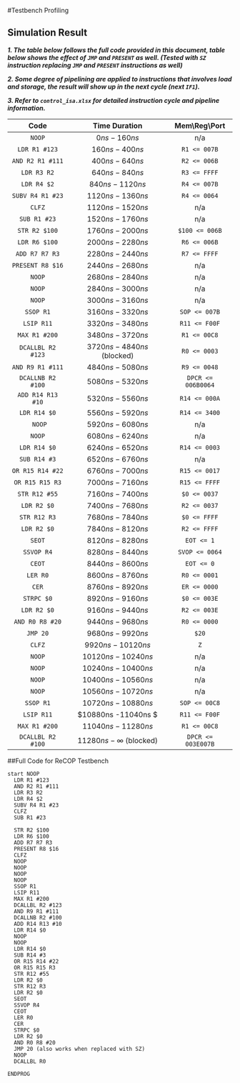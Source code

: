 #Testbench Profiling

## Simulation Result

***1. The table below follows the full code provided in this document, table below shows the effect of `JMP` and `PRESENT` as well. (Tested with `SZ` instruction replacing `JMP` and `PRESENT` instructions as well)***

***2. Some degree of pipelining are applied to instructions that involves load and storage, the result will show up in the next cycle (next `IF1`).***

***3. Refer to `control_isa.xlsx` for detailed instruction cycle and pipeline information.***

|       Code        |        Time Duration         |    Mem\Reg\Port    |
| :---------------: | :--------------------------: | :----------------: |
|      `NOOP`       |        $0ns - 160ns$         |        n/a         |
|   `LDR R1 #123`   |       $160ns - 400ns$        |    `R1 <= 007B`    |
| `AND R2 R1 #111`  |       $400ns - 640ns$        |    `R2 <= 006B`    |
|    `LDR R3 R2`    |       $640ns - 840ns$        |    `R3 <= FFFF`    |
|    `LDR R4 $2`    |       $840ns - 1120ns$       |    `R4 <= 007B`    |
| `SUBV R4 R1 #23`  |      $1120ns - 1360ns$       |    `R4 <= 0064`    |
|      `CLFZ`       |      $1120ns - 1520ns$       |        n/a         |
|   `SUB R1 #23`    |      $1520ns - 1760ns$       |        n/a         |
|   `STR R2 $100`   |      $1760ns - 2000ns$       |   `$100 <= 006B`   |
|   `LDR R6 $100`   |      $2000ns - 2280ns$       |    `R6 <= 006B`    |
|  `ADD R7 R7 R3`   |       $2280ns -2440ns$       |    `R7 <= FFFF`    |
| `PRESENT R8 $16`  |      $2440ns - 2680ns$       |        n/a         |
|      `NOOP`       |      $2680ns - 2840ns$       |        n/a         |
|      `NOOP`       |      $2840ns - 3000ns$       |        n/a         |
|      `NOOP`       |      $3000ns - 3160ns$       |        n/a         |
|     `SSOP R1`     |      $3160ns - 3320 ns$      |   `SOP <= 007B`    |
|    `LSIP R11`     |      $3320ns - 3480ns$       |   `R11 <= F00F`    |
|   `MAX R1 #200`   |      $3480ns - 3720ns$       |    `R1 <= 00C8`    |
| `DCALLBL R2 #123` | $3720ns - 4840ns$ (blocked)  |    `R0 <= 0003`    |
| `AND R9 R1 #111`  |      $4840ns - 5080ns$       |    `R9 <= 0048`    |
| `DCALLNB R2 #100` |      $5080ns - 5320ns$       | `DPCR <= 006B0064` |
| `ADD R14 R13 #10` |      $5320ns - 5560ns$       |   `R14 <= 000A`    |
|   `LDR R14 $0`    |      $5560ns - 5920ns$       |   `R14 <= 3400`    |
|      ` NOOP`      |      $5920ns - 6080ns$       |        n/a         |
|      `NOOP`       |      $6080ns - 6240ns$       |        n/a         |
|   `LDR R14 $0`    |      $6240ns - 6520ns$       |   `R14 <= 0003`    |
|   `SUB R14 #3`    |      $6520ns - 6760ns$       |        n/a         |
| `OR R15 R14 #22`  |      $6760ns - 7000ns$       |   `R15 <= 0017`    |
|  `OR R15 R15 R3`  |      $7000ns - 7160ns$       |   `R15 <= FFFF`    |
|   `STR R12 #55`   |      $7160ns - 7400ns$       |    `$0 <= 0037`    |
|    `LDR R2 $0`    |      $7400ns - 7680ns$       |    `R2 <= 0037`    |
|   `STR R12 R3`    |      $7680ns - 7840ns$       |    `$0 <= FFFF`    |
|    `LDR R2 $0`    |      $7840ns - 8120ns$       |    `R2 <= FFFF`    |
|      `SEOT`       |      $8120ns - 8280ns$       |     `EOT <= 1`     |
|    `SSVOP R4`     |      $8280ns - 8440ns$       |   `SVOP <= 0064`   |
|      `CEOT`       |      $8440ns - 8600ns$       |     `EOT <= 0`     |
|     `LER R0`      |      $8600ns - 8760ns$       |    `R0 <= 0001`    |
|       `CER`       |      $8760ns - 8920ns$       |    `ER <= 0000`    |
|    `STRPC $0`     |      $8920ns - 9160ns$       |    `$0 <= 003E`    |
|    `LDR R2 $0`    |      $9160ns - 9440ns$       |    `R2 <= 003E`    |
|  `AND R0 R8 #20`  |      $9440ns - 9680ns$       |    `R0 <= 0000`    |
|     `JMP 20`      |      $9680ns - 9920ns$       |       `$20`        |
|      `CLFZ`       |      $9920ns - 10120ns$      |        `Z`         |
|      `NOOP`       |     $10120ns - 10240ns$      |        n/a         |
|      `NOOP`       |     $10240ns - 10400ns$      |        n/a         |
|      `NOOP`       |     $10400ns - 10560ns$      |        n/a         |
|      `NOOP`       |     $10560ns - 10720ns$      |        n/a         |
|     `SSOP R1`     |     $10720ns - 10880ns$      |   `SOP <= 00C8`    |
|    `LSIP R11`     |     $10880ns -11040ns $      |   `R11 <= F00F`    |
|   `MAX R1 #200`   |     $11040ns - 11280ns$      |    `R1 <= 00C8`    |
| `DCALLBL R2 #100` | $11280ns - \infty$ (blocked) | `DPCR <= 003E007B` |

##Full Code for ReCOP Testbench

```assembly
start NOOP
  LDR R1 #123
  AND R2 R1 #111
  LDR R3 R2
  LDR R4 $2
  SUBV R4 R1 #23
  CLFZ
  SUB R1 #23
  
  STR R2 $100
  LDR R6 $100
  ADD R7 R7 R3
  PRESENT R8 $16
  CLFZ
  NOOP
  NOOP
  NOOP
  NOOP
  SSOP R1
  LSIP R11
  MAX R1 #200
  DCALLBL R2 #123  
  AND R9 R1 #111
  DCALLNB R2 #100
  ADD R14 R13 #10
  LDR R14 $0
  NOOP
  NOOP
  LDR R14 $0
  SUB R14 #3
  OR R15 R14 #22
  OR R15 R15 R3
  STR R12 #55
  LDR R2 $0
  STR R12 R3
  LDR R2 $0
  SEOT 
  SSVOP R4
  CEOT
  LER R0
  CER
  STRPC $0
  LDR R2 $0
  AND R0 R8 #20 
  JMP 20 (also works when replaced with SZ)
  NOOP
  DCALLBL R0
  
ENDPROG 
```

